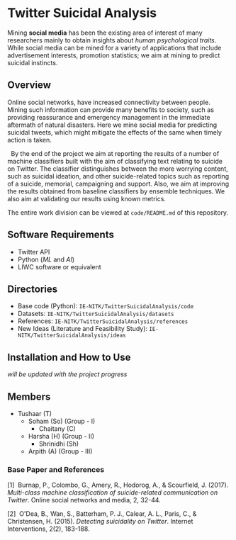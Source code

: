 # Twitter Suicidal Analysis


Mining __social media__ has been the existing area of interest of many researchers mainly to obtain 
insights about _human psychological traits_. While social media can be mined for a variety of applications that include
advertisement interests, promotion statistics; we aim at mining to predict suicidal instincts. 


## Overview
Online social networks, have increased connectivity between people. Mining such information can provide many benefits to 
society, such as providing reassurance and emergency management in the immediate aftermath of natural disasters. Here we mine
social media for predicting suicidal tweets, which might mitigate the effects of the same when timely action is taken.

&nbsp;  By the end of the project we aim at reporting the results of a number of machine classifiers built with the aim of 
classifying text relating to suicide on Twitter. The classifier distinguishes between the more worrying content, 
such as suicidal ideation, and other suicide-related topics such as reporting of a suicide, memorial, campaigning and support.
Also, we aim at improving the results obtained from baseline classifiers by ensemble techniques. We also aim at validating our
results using known metrics.

The entire work division can be viewed at `code/README.md` of this repository.

## Software Requirements
- Twitter API
- Python (_ML_ and _AI_)
- LIWC software or equivalent

## Directories
- Base code (Python): `IE-NITK/TwitterSuicidalAnalysis/code`
- Datasets: `IE-NITK/TwitterSuicidalAnalysis/datasets`
- References: `IE-NITK/TwitterSuicidalAnalysis/references`
- New Ideas (Literature and Feasibility Study): `IE-NITK/TwitterSuicidalAnalysis/ideas`

## Installation and How to Use
_will be updated with the project progress_ 

## Members
- Tushaar (T)
  - Soham (So) (Group - I)
    - Chaitany (C)
  - Harsha (H) (Group - II)
    - Shrinidhi (Sh)
  - Arpith (A) (Group - III)

### Base Paper and References
[1]&nbsp; Burnap, P., Colombo, G., Amery, R., Hodorog, A., & Scourfield, J. (2017). 
_Multi-class machine classification of suicide-related communication on Twitter_. 
Online social networks and media, 2, 32-44.

[2]&nbsp; O'Dea, B., Wan, S., Batterham, P. J., Calear, A. L., Paris, C., & Christensen, H. (2015). 
_Detecting suicidality on Twitter_. Internet Interventions, 2(2), 183-188.
